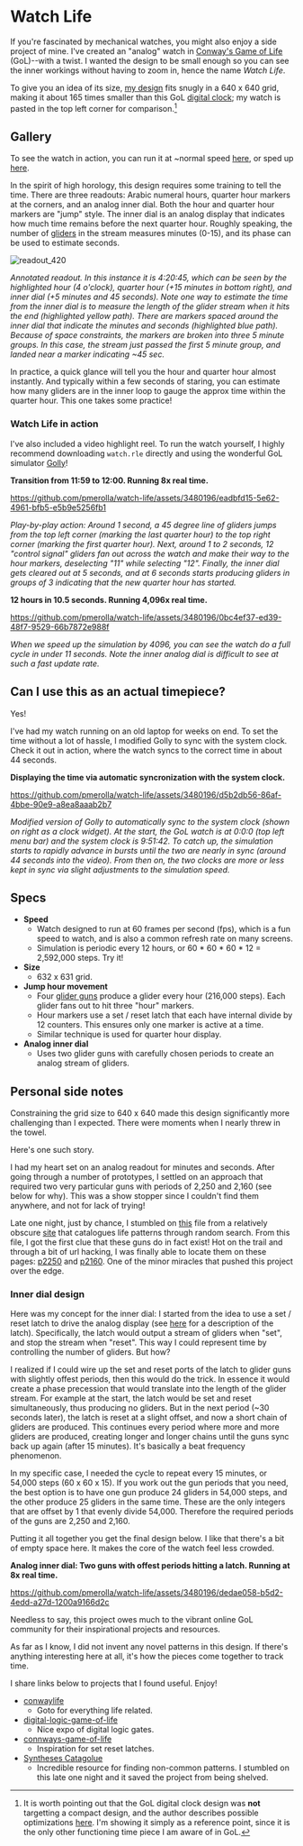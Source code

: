 # Watch Life

If you're fascinated by mechanical watches, you might also enjoy a side project of mine. I've created an "analog" watch in [Conway's Game of Life](https://en.wikipedia.org/wiki/Conway%27s_Game_of_Life) (GoL)--with a twist. I wanted the design to be small enough so you can see the inner workings without having to zoom in, hence the name *Watch Life*. 

To give you an idea of its size, [my design](https://copy.sh/life/?gist=5368d00b4e8329109a0af23dfdc85829&step=4) fits snugly in a 640 x 640 grid, making it about 165 times smaller than this GoL [digital clock](https://copy.sh/life/?gist=ca8ca84fd5f6ff82c29f7804061f547b&step=512); my watch is pasted in the top left corner for comparison.[^1]

## Gallery

To see the watch in action, you can run it at ~normal speed [here](https://copy.sh/life/?gist=5368d00b4e8329109a0af23dfdc85829&step=4), or sped up [here](https://copy.sh/life/?gist=5368d00b4e8329109a0af23dfdc85829&step=4096).

In the spirit of high horology, this design requires some training to tell the time. There are three readouts: Arabic numeral hours, quarter hour markers at the corners, and an analog inner dial. Both the hour and quarter hour markers are "jump" style. The inner dial is an analog display that indicates how much time remains before the next quarter hour. Roughly speaking, the number of [gliders](https://conwaylife.com/wiki/Glider) in the stream measures minutes (0-15), and its phase can be used to estimate seconds.

![readout_420](https://github.com/pmerolla/watch-life/assets/3480196/a8c86a86-8bad-497e-958b-eee63aa82713)

*Annotated readout. In this instance it is 4:20:45, which can be seen by the highlighted hour (4 o'clock), quarter hour (+15 minutes in bottom right), and inner dial (+5 minutes and 45 seconds). Note one way to estimate the time from the inner dial is to measure the length of the glider stream when it hits the end (highlighted yellow path). There are markers spaced around the inner dial that indicate the minutes and seconds (highlighted blue path). Because of space constraints, the markers are broken into three 5 minute groups. In this case, the stream just passed the first 5 minute group, and landed near a marker indicating ~45 sec.*

In practice, a quick glance will tell you the hour and quarter hour almost instantly. And typically within a few seconds of staring, you can estimate how many gliders are in the inner loop to gauge the approx time within the quarter hour. This one takes some practice!

### Watch Life in action

I've also included a video highlight reel. To run the watch yourself, I highly recommend downloading `watch.rle` directly and using the wonderful GoL simulator [Golly](https://golly.sourceforge.io/)!

**Transition from 11:59 to 12:00. Running 8x real time.**

https://github.com/pmerolla/watch-life/assets/3480196/eadbfd15-5e62-4961-bfb5-e5b9e5256fb1

*Play-by-play action: Around 1 second, a 45 degree line of gliders jumps from the top left corner (marking the last quarter hour) to the top right corner (marking the first quarter hour). Next, around 1 to 2 seconds, 12 "control signal" gliders fan out across the watch and make their way to the hour markers, deselecting "11" while selecting "12". Finally, the inner dial gets cleared out at 5 seconds, and at 6 seconds starts producing gliders in groups of 3 indicating that the new quarter hour has started.*

**12 hours in 10.5 seconds. Running 4,096x real time.**

https://github.com/pmerolla/watch-life/assets/3480196/0bc4ef37-ed39-48f7-9529-66b7872e988f

*When we speed up the simulation by 4096, you can see the watch do a full cycle in under 11 seconds. Note the inner analog dial is difficult to see at such a fast update rate.*

## Can I use this as an actual timepiece?

Yes! 

I've had my watch running on an old laptop for weeks on end. To set the time without a lot of hassle, I modified Golly to sync with the system clock. Check it out in action, where the watch syncs to the correct time in about 44 seconds.

**Displaying the time via automatic syncronization with the system clock.**

https://github.com/pmerolla/watch-life/assets/3480196/d5b2db56-86af-4bbe-90e9-a8ea8aaab2b7

*Modified version of Golly to automatically sync to the system clock (shown on right as a clock widget). At the start, the GoL watch is at 0:0:0 (top left menu bar) and the system clock is 9:51:42. To catch up, the simulation starts to rapidly advance in bursts until the two are nearly in sync (around 44 seconds into the video). From then on, the two clocks are more or less kept in sync via slight adjustments to the simulation speed.*

## Specs

* **Speed**
  * Watch designed to run at 60 frames per second (fps), which is a fun speed to watch, and is also a common refresh rate on many screens. 
  * Simulation is periodic every 12 hours, or 60 * 60 * 60 * 12 = 2,592,000 steps. Try it!
* **Size**
  * 632 x 631 grid.
* **Jump hour movement**
  * Four [glider guns](https://en.wikipedia.org/wiki/Gun_(cellular_automaton)) produce a glider every hour (216,000 steps). Each glider fans out to hit three "hour" markers.
  * Hour markers use a set / reset latch that each have internal divide by 12 counters. This ensures only one marker is active at a time.
  * Similar technique is used for quarter hour display.
* **Analog inner dial**
  * Uses two glider guns with carefully chosen periods to create an analog stream of gliders.

## Personal side notes

Constraining the grid size to 640 x 640 made this design significantly more challenging than I expected. There were moments when I nearly threw in the towel. 

Here's one such story. 

I had my heart set on an analog readout for minutes and seconds. After going through a number of prototypes, I settled on an approach that required two very particular guns with periods of 2,250 and 2,160 (see below for why). This was a show stopper since I couldn't find them anywhere, and not for lack of trying!

Late one night, just by chance, I stumbled on [this](https://catagolue.hatsya.com/textcensus/b3s23/synthesis-costs/gun) file from a relatively obscure [site]([https://catagolue.hatsya.com/textcensus/b3s23/synthesis-costs/gun](https://catagolue.hatsya.com/home)) that catalogues life patterns through random search. From this file, I got the first clue that these guns do in fact exist! Hot on the trail and through a bit of url hacking, I was finally able to locate them on these pages: [p2250](https://catagolue.hatsya.com/census/b3s23/synthesis-costs/gun?offset=1600) and [p2160](https://catagolue.hatsya.com/census/b3s23/synthesis-costs/gun?offset=2300). One of the minor miracles that pushed this project over the edge.

### Inner dial design ###

Here was my concept for the inner dial: I started from the idea to use a set / reset latch to drive the analog display (see [here](https://www.alanzucconi.com/2020/10/13/conways-game-of-life/) for a description of the latch). Specifically, the latch would output a stream of gliders when "set", and stop the stream when "reset". This way I could represent time by controlling the number of gliders. But how?

I realized if I could wire up the set and reset ports of the latch to glider guns with slightly offest periods, then this would do the trick. In essence it would create a phase precession that would translate into the length of the glider stream. For example at the start, the latch would be set and reset simultaneously, thus producing no gliders. But in the next period (~30 seconds later), the latch is reset at a slight offset, and now a short chain of gliders are produced. This continues every period where more and more gliders are produced, creating longer and longer chains until the guns sync back up again (after 15 minutes). It's basically a beat frequency phenomenon.

In my specific case, I needed the cycle to repeat every 15 minutes, or 54,000 steps (60 x 60 x 15). If you work out the gun periods that you need, the best option is to have one gun produce 24 gliders in 54,000 steps, and the other produce 25 gliders in the same time. These are the only integers that are offset by 1 that evenly divide 54,000. Therefore the required periods of the guns are 2,250 and 2,160. 

Putting it all together you get the final design below. I like that there's a bit of empty space here. It makes the core of the watch feel less crowded.

**Analog inner dial: Two guns with offest periods hitting a latch. Running at 8x real time.**

https://github.com/pmerolla/watch-life/assets/3480196/dedae058-b5d2-4edd-a27d-1200a9166d2c

Needless to say, this project owes much to the vibrant online GoL community for their inspirational projects and resources. 

As far as I know, I did not invent any novel patterns in this design. If there's anything interesting here at all, it's how the pieces come together to track time.

I share links below to projects that I found useful. Enjoy!

- [conwaylife](https://conwaylife.com/wiki/)
  - Goto for everything life related.
- [digital-logic-game-of-life](https://nicholas.carlini.com/writing/2020/digital-logic-game-of-life.html)
  - Nice expo of digital logic gates.
- [connways-game-of-life](https://www.alanzucconi.com/2020/10/13/conways-game-of-life/)
  - Inspiration for set reset latches.
- [Syntheses Catagolue](https://catagolue.hatsya.com/syntheses)
  - Incredible resource for finding non-common patterns. I stumbled on this late one night and it saved the project from being shelved.

[^1]: It is worth pointing out that the GoL digital clock design was **not** targetting a compact design, and the author describes possible optimizations [here](https://codegolf.stackexchange.com/questions/88783/build-a-digital-clock-in-conways-game-of-life). I'm showing it simply as a reference point, since it is the only other functioning time piece I am aware of in GoL.
